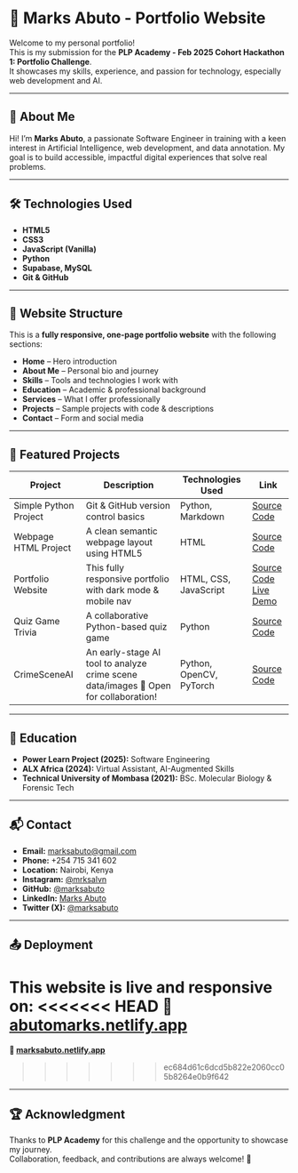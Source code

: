 # 🚀 Marks Abuto - Portfolio Website

Welcome to my personal portfolio!  
This is my submission for the **PLP Academy - Feb 2025 Cohort Hackathon 1: Portfolio Challenge**.  
It showcases my skills, experience, and passion for technology, especially web development and AI.

---

## 🌟 About Me

Hi! I’m **Marks Abuto**, a passionate Software Engineer in training with a keen interest in Artificial Intelligence, web development, and data annotation. My goal is to build accessible, impactful digital experiences that solve real problems.

---

## 🛠️ Technologies Used

- **HTML5**
- **CSS3**
- **JavaScript (Vanilla)**
- **Python**
- **Supabase, MySQL**
- **Git & GitHub**

---

## 📁 Website Structure

This is a **fully responsive, one-page portfolio website** with the following sections:

- **Home** – Hero introduction
- **About Me** – Personal bio and journey
- **Skills** – Tools and technologies I work with
- **Education** – Academic & professional background
- **Services** – What I offer professionally
- **Projects** – Sample projects with code & descriptions
- **Contact** – Form and social media

---

## 💼 Featured Projects

| Project             | Description                                                                                         | Technologies Used        | Link                       |
|---------------------|-----------------------------------------------------------------------------------------------------|---------------------------|----------------------------|
| Simple Python Project | Git & GitHub version control basics                                                              | Python, Markdown          | [Source Code](https://github.com/marksabuto/my-python-project.git) |
| Webpage HTML Project  | A clean semantic webpage layout using HTML5                                                      | HTML                      | [Source Code](https://github.com/marksabuto/my-html-project.git)   |
| Portfolio Website     | This fully responsive portfolio with dark mode & mobile nav                                      | HTML, CSS, JavaScript     | [Source Code](https://github.com/marksabuto/My_portfolio_project.git) <br> [Live Demo](https://abutomarks.netlify.app/) |
| Quiz Game Trivia      | A collaborative Python-based quiz game                                                           | Python                    | [Source Code](https://github.com/dlakk/quiz-game-triva.git)        |
| CrimeSceneAI          | An early-stage AI tool to analyze crime scene data/images 🧠 Open for collaboration!             | Python, OpenCV, PyTorch   | [Source Code](https://github.com/marksabuto/CrimeSceneAI)          |

---

## 📄 Education

- **Power Learn Project (2025):** Software Engineering
- **ALX Africa (2024):** Virtual Assistant, AI-Augmented Skills
- **Technical University of Mombasa (2021):** BSc. Molecular Biology & Forensic Tech

---

## 📬 Contact

- **Email:** [marksabuto@gmail.com](mailto:marksabuto@gmail.com)  
- **Phone:** +254 715 341 602  
- **Location:** Nairobi, Kenya  
- **Instagram:** [@mrksalvn](https://www.instagram.com/mrksalvn)  
- **GitHub:** [@marksabuto](https://github.com/marksabuto)  
- **LinkedIn:** [Marks Abuto](https://www.linkedin.com/in/marks-abuto)  
- **Twitter (X):** [@marksabuto](https://www.x.com/marksabuto/)

---

## 📤 Deployment

This website is live and responsive on:
<<<<<<< HEAD
**🔗 [abutomarks.netlify.app](https://marksabuto.netlify.app/)**
=======
**🔗 [marksabuto.netlify.app](https://marksabuto.netlify.app/)**
>>>>>>> ec684d61c6dcd5b822e2060cc05b8264e0b9f642

---

## 🏆 Acknowledgment

Thanks to **PLP Academy** for this challenge and the opportunity to showcase my journey.  
Collaboration, feedback, and contributions are always welcome! 🙌
